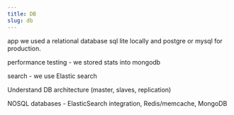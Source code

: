 ```yaml
---
title: DB
slug: db
---
```


app we used a relational database sql lite locally and postgre or mysql for production.

performance testing - we stored stats into mongodb

search - we use Elastic search

Understand DB architecture (master, slaves, replication)

NOSQL databases - ElasticSearch integration, Redis/memcache, MongoDB